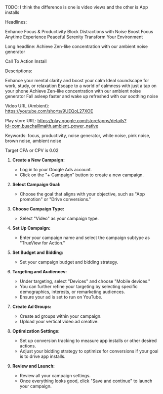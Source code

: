 TODO:  I think the difference is one is video views and the other is App installs

Headlines: 

Enhance Focus & Productivity
Block Distractions with Noise
Boost Focus Anytime
Experience Peaceful Serenity
Transform Your Environment


Long headline:
Achieve Zen-like concentration with our ambient noise generator

Call To Action
Install


Descriptions:

Enhance your mental clarity and boost your calm
Ideal soundscape for work, study, or relaxation
Escape to a world of calmness with just a tap on your phone
Achieve Zen-like concentration with our ambient noise generator
Fall asleep faster and wake up refreshed with our soothing noise


Video URL (Ambient): 	
https://youtube.com/shorts/9UEQoL27XOE

Play store URL:
https://play.google.com/store/apps/details?id=com.buachaillmaith.ambient_power_native


Keywords:
focus, productivity, noise generator, white noise, pink noise, brown noise, ambient noise


Target CPA or CPV is 0.02


1. **Create a New Campaign:**
    
    - Log in to your Google Ads account.
    - Click on the "+ Campaign" button to create a new campaign.
2. **Select Campaign Goal:**
    
    - Choose the goal that aligns with your objective, such as "App promotion" or "Drive conversions."
3. **Choose Campaign Type:**
    
    - Select "Video" as your campaign type.
4. **Set Up Campaign:**
    
    - Enter your campaign name and select the campaign subtype as "TrueView for Action."
5. **Set Budget and Bidding:**
    
    - Set your campaign budget and bidding strategy.
6. **Targeting and Audiences:**
    
    - Under targeting, select "Devices" and choose "Mobile devices."
    - You can further refine your targeting by selecting specific demographics, interests, or remarketing audiences.
    - Ensure your ad is set to run on YouTube.
7. **Create Ad Groups:**
    
    - Create ad groups within your campaign.
    - Upload your vertical video ad creative.
8. **Optimization Settings:**
    
    - Set up conversion tracking to measure app installs or other desired actions.
    - Adjust your bidding strategy to optimize for conversions if your goal is to drive app installs.
9. **Review and Launch:**
    
    - Review all your campaign settings.
    - Once everything looks good, click "Save and continue" to launch your campaign.